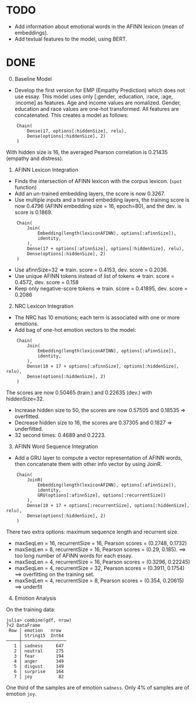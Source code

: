 # TODO

- Add information about emotional words in the AFINN lexicon (mean of embeddings).
- Add textual features to the model, using BERT.

# DONE

0. Baseline Model 

- Develop the first version for EMP (Empathy Prediction) which does not use essay. This model uses only [:gender, :education, :race, :age, :income] as features. Age and income values are nomalized. Gender, education and race values are one-hot transformed. All features are concatenated. This creates a model as follows:
```
    Chain(
        Dense(17, options[:hiddenSize], relu),
        Dense(options[:hiddenSize], 2)
    )
```
With hidden size is 16, the averaged Pearson correlation is 0.21435 (empathy and distress).

1. AFINN Lexicon Integration
-  Finds the intersection of AFINN lexicon with the corpus lexicon. (`spot` function)
-  Add an un-trained embedding layers, the score is now 0.3267.
-  Use multiple inputs and a trained embedding layers, the training score is now 0.4796 (AFINN embedding size = 16, epoch=80), and the dev. is  score is 0.1869.
```
    Chain(
        Join(
            Embedding(length(lexiconAFINN), options[:afinnSize]),
            identity,
        ),
        Dense(17 + options[:afinnSize], options[:hiddenSize], relu),
        Dense(options[:hiddenSize], 2)
    )
```
-  Use afinnSize=32 => train. score = 0.4153, dev. score = 0.2036.
-  Use unique AFINN tokens instead of list of tokens => train. score = 0.4572, dev. score = 0.158
-  Keep only negative-score tokens => train. score = 0.41895, dev. score = 0.2086

2. NRC Lexicon Integration

- The NRC has 10 emotions; each term is associated with one or more emotions. 
- Add bag of one-hot emotion vectors to the model: 
```
    Chain(
        Join(
            Embedding(length(lexiconAFINN), options[:afinnSize]),
            identity,
        ),
        Dense(10 + 17 + options[:afinnSize], options[:hiddenSize], relu),
        Dense(options[:hiddenSize], 2)
    )
```
The scores are now 0.50465 (train.) and 0.22635 (dev.) with hiddenSize=32.
- Increase hidden size to 50, the scores are now 0.57505 and 0.18535 => overfitted.
- Decrease hidden size to 16, the scores are 0.37305 and 0.1827 => underfitted.
- 32 second times: 0.4689 and 0.2223.

3. AFINN Word Sequence Integration

- Add a GRU layer to compute a vector representation of AFINN words, then concatenate them with other info vector by using JoinR.
```  
    Chain(
        JoinR(
            Embedding(length(lexiconAFINN), options[:afinnSize]),            
            identity,
            GRU(options[:afinnSize], options[:recurrentSize])
        ),
        Dense(10 + 17 + options[:recurrentSize], options[:hiddenSize], relu),
        Dense(options[:hiddenSize], 2)
    )
```
There two extra options: maximum sequence length and recurrent size. 
- maxSeqLen = 16, recurrentSize = 16, Pearson scores = (0.2748, 0.1732)
- maxSeqLen = 8, recurrentSize = 16, Pearson scores = (0.29, 0.185). ==> too long number of AFINN words for each essay.
- maxSeqLen = 4, recurrentSize = 16, Pearson scores = (0.3296, 0.22245)
- maxSeqLen = 4, recurrentSize = 32, Pearson scores = (0.3911, 0.1754) ==> overfitting on the training set.
- maxSeqLen = 4, recurrentSize = 8, Pearson scores = (0.354, 0.20615) ==> underfit

4. Emotion Analysis

On the training data:
```
julia> combine(gdf, nrow)
7×2 DataFrame
 Row │ emotion   nrow  
     │ String15  Int64 
─────┼─────────────────
   1 │ sadness     647
   2 │ neutral     275
   3 │ fear        194
   4 │ anger       349
   5 │ disgust     149
   6 │ surprise    164
   7 │ joy          82
```
One third of the samples are of emotion `sadness`. Only 4% of samples are of emotion `joy`.    
